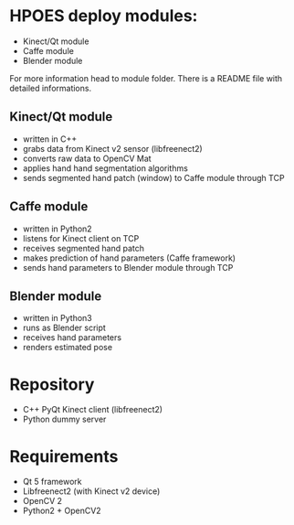 # HPOES deploy modules:

- Kinect/Qt module
- Caffe module
- Blender module

For more information head to module folder. There is a README file with detailed informations.

## Kinect/Qt module

- written in C++
- grabs data from Kinect v2 sensor (libfreenect2)
- converts raw data to OpenCV Mat
- applies hand hand segmentation algorithms
- sends segmented hand patch (window) to Caffe module through TCP

## Caffe module

- written in Python2
- listens for Kinect client on TCP
- receives segmented hand patch
- makes prediction of hand parameters (Caffe framework)
- sends hand parameters to Blender module through TCP

## Blender module

- written in Python3
- runs as Blender script
- receives hand parameters
- renders estimated pose



# Repository

- C++ PyQt Kinect client (libfreenect2)
- Python dummy server

# Requirements

- Qt 5 framework
- Libfreenect2 (with Kinect v2 device)
- OpenCV 2
- Python2 + OpenCV2
